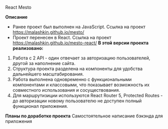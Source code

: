 React Mesto

**Описание** 
- Ранее проект был выполнен на JavaScript. Ссылка на проект https://malashkin.github.io/mesto/
- Проект перенесен в React. Ссылка на проект https://malashkin.github.io/mesto-react/
**В этой версии проекта реализовано:**
1) Работа с 2 API - один отвечает за авторизацию пользователей, другой за наполнение сайта. 
2) Структура проекта разделена на компоненты для удобства дальнейшего масштабирования.
3) Работа выполнена одновременно с функциональными компонентами и классовыми, что показывает возможность их совместного использования и сосуществования.
4) Для маршрутизиции используются React Router 5, Protected Routes - до авторизации новому пользователю не доступен полный функционал приложения.

**Планы по доработке проекта**
Самостоятельное написание бэкэнда для приложения
